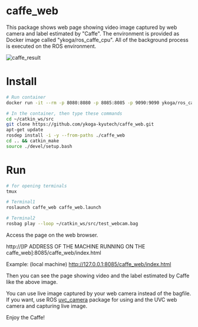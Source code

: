 # caffe_web

This package shows web page showing video image captured by web camera and label estimated by "Caffe".
The environment is provided as Docker image called "ykoga/ros_caffe_cpu". 
All of the background process is executed on the ROS environment.

![caffe_result](https://raw.githubusercontent.com/ykoga-kyutech/caffe_web/master/ros_caffe_web_result.png)

# Install

```bash
# Run container
docker run -it --rm -p 8080:8080 -p 8085:8085 -p 9090:9090 ykoga/ros_caffe_cpu bash 

# In the container, then type these commands
cd ~/catkin_ws/src
git clone https://github.com/ykoga-kyutech/caffe_web.git
apt-get update
rosdep install -i -y --from-paths ./caffe_web
cd .. && catkin_make
source ./devel/setup.bash
```

# Run

```bash
# for opening terminals
tmux

# Terminal1
roslaunch caffe_web caffe_web.launch

# Terminal2
rosbag play --loop ~/catkin_ws/src/test_webcam.bag
```

Access the page on the web browser.

http://[IP ADDRESS OF THE MACHINE RUNNING ON THE caffe_web]:8085/caffe_web/index.html

Example: (local machine) http://127.0.0.1:8085/caffe_web/index.html

Then you can see the page showing video and the label estimated by Caffe like the above image.

You can use live image captured by your web camera instead of the bagfile. If you want, use ROS [uvc_camera](http://wiki.ros.org/uvc_camera) package for using and the UVC web camera and capturing live image.

Enjoy the Caffe!
